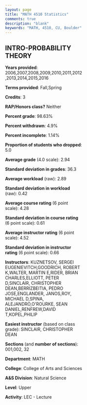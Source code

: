 ```yaml
---
layout: page
title: "MATH 4510 Statistics"
comments: true
description: "blank"
keywords: "MATH, 4510, CU, Boulder"
--- 
```

<head>
<script src="https://ajax.googleapis.com/ajax/libs/jquery/2.1.3/jquery.min.js"></script>
<script src="https://dl.dropboxusercontent.com/s/pc42nxpaw1ea4o9/highcharts.js?dl=0"></script>
<!-- <script src="../assets/js/highcharts.js"></script> -->
<style type="text/css">@font-face {
	font-family: "Bebas Neue";
	src: url(https://www.filehosting.org/file/details/544349/BebasNeue%20Regular.otf) format("opentype");
	}
	h1.Bebas { 
		font-family: "Bebas Neue", Verdana, Tahoma;
	}
</style>
</head>
<body>
	<div id="container" style="float: right; width: 45%; height: 88%; margin-left: 2.5%; margin-right: 2.5%;"></div>
	<script language="JavaScript">
		$(document).ready(function() {
		var chart = {type: 'column'};
		var title = {text: 'Grade Distribution'};
		var xAxis = {categories: ['A','B','C','D','F'],crosshair: true};
		var yAxis = {min: 0,title: {text: 'Percentage'}};
		var tooltip = {headerFormat: '<center><b><span style="font-size:20px">{point.key}</span></b></center>',
		               pointFormat: '<td style="padding:0"><b>{point.y:.1f}%</b></td>',
		               footerFormat: '</table>',shared: true,useHTML: true};
		var plotOptions = {column: {pointPadding: 0.0,borderWidth: 0}};  
		var credits = {enabled: false};var series= [{name: 'Percent',data: [38.71,30.65,21.96,5.46,3.23,]}];
		var json = {};
		json.chart = chart;
		json.title = title;
		json.tooltip = tooltip;
		json.xAxis = xAxis;
		json.yAxis = yAxis;  
		json.series = series;
		json.plotOptions = plotOptions;  
		json.credits = credits;
		$('#container').highcharts(json);
	});
	</script>
</body>
			   
## INTRO-PROBABILITY THEORY

**Years provided**: 2006,2007,2008,2009,2010,2011,2012,2013,2014,2015,2016

**Terms provided**: Fall,Spring

**Credits**: 3

**RAP/Honors class?** Neither

**Percent grade**: 98.63%

**Percent withdrawn**: 4.9%

**Percent incomplete**: 1.14%

**Proportion of students who dropped**: 5.0

**Average grade** (4.0 scale): 2.94

**Standard deviation in grades**: 36.3

**Average workload** (raw): 2.89

**Standard deviation in workload** (raw): 0.42

**Average course rating** (6 point scale): 4.28

**Standard deviation in course rating** (6 point scale): 0.61

**Average instructor rating** (6 point scale): 4.52

**Standard deviation in instructor rating** (6 point scale): 0.66

**Instructors**: KUZNETSOV, SERGEI EUGENIEVITCH,GOODRICH, ROBERT K,WALTER, MARTIN E,RIDER, BRIAN CHARLES,ELLIOTT, PETER D,SINCLAIR, CHRISTOPHER DEAN,BERRIZBEITIA, PEDRO JOSE,ENGLANDER, JANOS,ROY, MICHAEL D,SPINA, ALEJANDRO,O'ROURKE, SEAN DANIEL,RENFREW,DAVID T,KOPEL,PHILIP

**Easiest instructor** (based on class grade): SINCLAIR, CHRISTOPHER DEAN

**Sections** (and **number of sections**): 001,002, 32

**Department**: MATH

**College**: College of Arts and Sciences

**A&S Division**: Natural Science

**Level**: Upper

**Activity**: LEC - Lecture